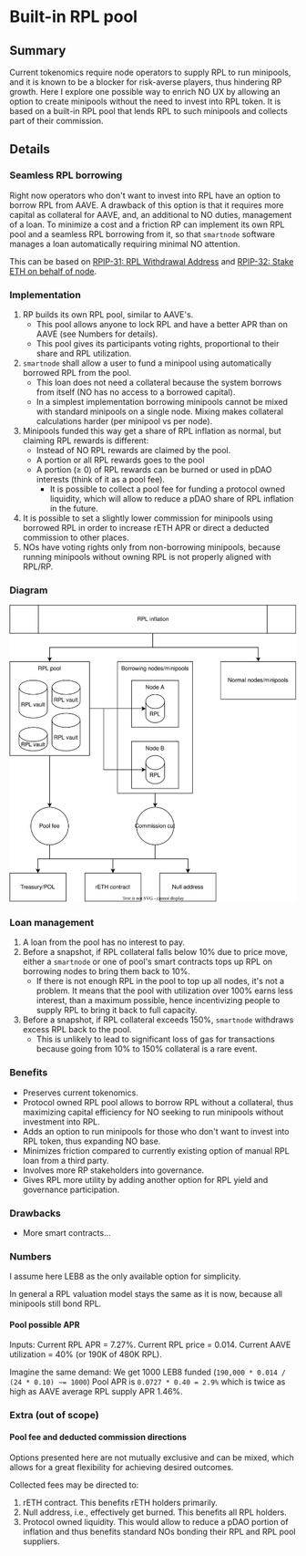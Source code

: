 # Built-in RPL pool
## Summary
Current tokenomics require node operators to supply RPL to run minipools, and
it is known to be a blocker for risk-averse players, thus hindering RP growth.
Here I explore one possible way to enrich NO UX by allowing an option to create
minipools without the need to invest into RPL token. It is based on a built-in
RPL pool that lends RPL to such minipools and collects part of their commission.

## Details
### Seamless RPL borrowing
Right now operators who don't want to invest into RPL have an option to borrow
RPL from AAVE. A drawback of this option is that it requires more capital as
collateral for AAVE, and, an additional to NO duties, management of a loan. To
minimize a cost and a friction RP can implement its own RPL pool and a seamless
RPL borrowing from it, so that `smartnode` software manages a loan
automatically requiring minimal NO attention.

This can be based on
[RPIP-31: RPL Withdrawal Address](https://rpips.rocketpool.net/RPIPs/RPIP-31)
and
[RPIP-32: Stake ETH on behalf of node](https://rpips.rocketpool.net/RPIPs/RPIP-32).

### Implementation
1. RP builds its own RPL pool, similar to AAVE's.
    - This pool allows anyone to lock RPL and have a better APR than on AAVE
    (see Numbers for details).
    - This pool gives its participants voting rights, proportional to their
    share and RPL utilization.
2. `smartnode` shall allow a user to fund a minipool using automatically
borrowed RPL from the pool.
    - This loan does not need a collateral because the system borrows from
    itself (NO has no access to a borrowed capital).
    - In a simplest implementation borrowing minipools cannot be mixed with
    standard minipools on a single node. Mixing makes collateral calculations
    harder (per minipool vs per node).
3. Minipools funded this way get a share of RPL inflation as normal, but
claiming RPL rewards is different:
    - Instead of NO RPL rewards are claimed by the pool.
    - A portion or all RPL rewards goes to the pool
    - A portion (≥ 0) of RPL rewards can be burned or used in pDAO interests
    (think of it as a pool fee).
        - It is possible to collect a pool fee for funding a protocol owned
        liquidity, which will allow to reduce a pDAO share of RPL inflation in
        the future.
4. It is possible to set a slightly lower commission for minipools using
borrowed RPL in order to increase rETH APR or direct a deducted commission to
other places.
5. NOs have voting rights only from non-borrowing minipools, because running
minipools without owning RPL is not properly aligned with RPL/RP.

### Diagram
![](assets/built-in-rpl-pool.svg "")

### Loan management
1. A loan from the pool has no interest to pay.
2. Before a snapshot, if RPL collateral falls below 10% due to price move,
either a `smartnode` or one of pool's smart contracts tops up RPL on borrowing
nodes to bring them back to 10%.
   - If there is not enough RPL in the pool to top up all nodes, it's not a
   problem. It means that the pool with utilization over 100% earns less
   interest, than a maximum possible, hence incentivizing people to supply RPL
   to bring it back to full capacity.
3. Before a snapshot, if RPL collateral exceeds 150%, `smartnode` withdraws
excess RPL back to the pool.
   - This is unlikely to lead to significant loss of gas for transactions
   because going from 10% to 150% collateral is a rare event.

### Benefits
- Preserves current tokenomics.
- Protocol owned RPL pool allows to borrow RPL without a collateral, thus
maximizing capital efficiency for NO seeking to run minipools without
investment into RPL.
- Adds an option to run minipools for those who don't want to invest into RPL
token, thus expanding NO base.
- Minimizes friction compared to currently existing option of manual RPL loan
from a third party.
- Involves more RP stakeholders into governance.
- Gives RPL more utility by adding another option for RPL yield and governance
participation.

### Drawbacks
- More smart contracts...

### Numbers
I assume here LEB8 as the only available option for simplicity.

In general a RPL valuation model stays the same as it is now, because all
minipools still bond RPL.

#### Pool possible APR
Inputs:
Current RPL APR = 7.27%.
Current RPL price = 0.014.
Current AAVE utilization = 40% (or 190K of 480K RPL).

Imagine the same demand:
We get 1000 LEB8 funded (`190,000 * 0.014 / (24 * 0.10) ~= 1000`)
Pool APR is `0.0727 * 0.40 = 2.9%` which is twice as high as AAVE average RPL
supply APR 1.46%.

### Extra (out of scope)
#### Pool fee and deducted commission directions
Options presented here are not mutually exclusive and can be mixed, which
allows for a great flexibility for achieving desired outcomes.

Collected fees may be directed to:
1. rETH contract. This benefits rETH holders primarily.
2. Null address, i.e., effectively get burned. This benefits all RPL holders.
3. Protocol owned liquidity. This would allow to reduce a pDAO portion of
inflation and thus benefits standard NOs bonding their RPL and RPL pool
suppliers.
